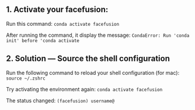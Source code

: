 ## 1. Activate your facefusion:
Run this command: ```conda activate facefusion```

After running the command, it display the message: ```CondaError: Run 'conda init' before 'conda activate```


## 2. Solution — Source the shell configuration
Run the following command to reload your shell configuration (for mac): ```source ~/.zshrc```

Try activating the environment again: ```conda activate facefusion```

The status changed: ```(facefusion) username@```
